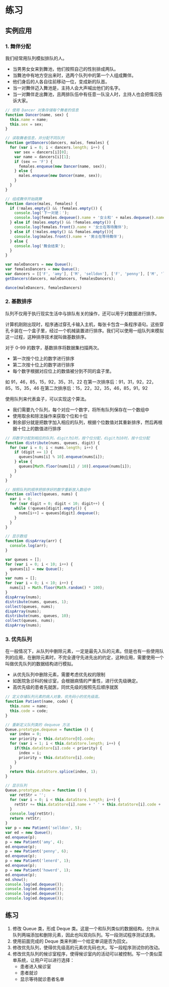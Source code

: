# 练习

## 实例应用

### 1. 舞伴分配

我们经常用队列模拟排队的人。

* 当男男女女来到舞池，他们按照自己的性别排成两队。
* 当舞池中有地方空出来时，选两个队列中的第一个人组成舞伴。
* 他们身后的人各自往前移动一位，变成新的队首。
* 当一对舞伴迈入舞池是，主持人会大声喊出他们的名字。
* 当一对舞伴走出舞池，且两排队伍中有任意一队没人时，主持人也会把情况告诉大家。

```javascript
// 使用 Dancer 对象存储每个舞者的信息
function Dancer(name, sex) {
  this.name = name;
  this.sex = sex;
}

// 读取舞者信息，并分配不同队列
function getDancers(dancers, males, females) {
  for (var i = 0; i < dancers.length; i++) {
    var sex = dancers[i][0];
    var name = dancers[i][1];
    if (sex == 'F') {
      females.enqueue(new Dancer(name, sex));
    } else {
      males.enqueue(new Dancer(name, sex));
    }
  }
}

// 组成舞伴开始跳舞
function dance(males, females) {
  if (!males.empty() && !females.empty()) {
    console.log('下一对是：');
    console.log(females.dequeue().name + '女士和' + males.dequeue().name + '男士');
  } else if (males.empty() && !females.empty()) {
    console.log(females.front().name + '女士在等待舞伴');
  } else if (!males.empty() && females.empty()){
    console.log(males.front().name + '男士在等待舞伴');
  } else {
    console.log('舞会结束');
  }
}

var maleDancers = new Queue();
var femalesDancers = new Queue();
var dancers = [['F', 'amy'], ['M', 'selldon'], ['F', 'penny'], ['M', 'lenerd'], ['F', 'emily']];
getDancers(dancers, maleDancers, femalesDancers);

dance(maleDancers, femalesDancers)
```

### 2. 基数排序

队列不仅用于执行现实生活中与排队有关的操作，还可以用于对数据进行排序。

计算机刚刚出现时，程序通过穿孔卡输入主机，每张卡包含一条程序语句。这些穿孔卡装在一个盒子里，经过一个机械装置进行排序。我们可以使用一组队列来模拟这一过程，这种排序技术就叫做基数排序。

对于 0-99 的数字，基数排序将数据集扫描两次。

* 第一次按个位上的数字进行排序
* 第二次按十位上的数字进行排序
* 每个数字根据对应位上的数值被分到不同的盒子里。

如 91，46，85，15，92，35，31，22 在第一次排序后：91，31，92，22，85，15，35，46 在第二次排序后：15，22，32，35，46，85，91，92

使用队列来代表盒子，可以实现这个算法。

* 我们需要九个队列，每个对应一个数字，将所有队列保存在一个数组中
* 使用取余和除法操作来获取个位和十位
* 剩余部分就是把数字加入相应的队列，根据个位数值对其重新排序，然后再根据十位上的数值进行排序

```javascript
// 将数字分配到相应的队列，digit为1时，按个位分配，digit为10时，按十位分配
function distribute(nums, queues, digit) {
  for (var i = 0; i < nums.length; i++) {
    if (digit == 1) {
      queues[nums[i] % 10].enqueue(nums[i]);
    } else {
      queues[Math.floor(nums[i] / 10)].enqueue(nums[i]);
    }
  }
}

// 按照队列的顺序把排序好的数字重新放入数组中
function collect(queues, nums) {
  var i = 0;
  for (var digit = 0; digit < 10; digit++) {
    while (!queues[digit].empty()) {
      nums[i++] = queues[digit].dequeue();
    }
  }
}

// 显示数组
function dispArray(arr) {
  console.log(arr);
}

var queues = [];
for (var i = 0; i < 10; i++) {
  queues[i] = new Queue();
}
var nums = [];
for (var i = 0; i < 10; i++) {
  nums[i] = Math.floor(Math.random() * 100);
}
dispArray(nums);
distribute(nums, queues, 1);
collect(queues, nums);
dispArray(nums);
distribute(nums, queues, 10);
collect(queues, nums);
dispArray(nums);
```

### 3. 优先队列

在一般情况下，从队列中删除元素，一定是最先入队的元素。但是也有一些使用队列的应用，在删除元素时，不完全遵守先进先出的约定，这种应用，需要使用一个叫做优先队列的数据结构进行模拟。

* 从优先队列中删除元素，需要考虑优先权的限制
* 如医院急诊科的候诊室，会根据病情的严重性，进行优先级确定。
* 高优先级的患者先就医，同优先级的按照先后顺序就医

```javascript
// 定义存储队列元素的病人对象，优先码小的优先级高。
function Patient(name, code) {
  this.name = name;
  this.code = code;
}

// 重新定义队列类的 dequeue 方法
Queue.prototype.dequeue = function () {
  var index = 0;
  var priority = this.dataStore[0].code;
  for (var i = 1; i < this.dataStore.length; i++) {
    if(this.dataStore[i].code < priority) {
      index = i;
      priority = this.dataStore[i].code;
    }
  }
  return this.dataStore.splice(index, 1);
}

// 显示队列
Queue.prototype.show = function () {
  var retStr = '';
  for (var i = 0; i < this.dataStore.length; i++) {
    retStr += this.dataStore[i].name + ' ' + this.dataStore[i].code + '\n';
  }
  console.log(retStr);
  return retStr;
}
var p = new Patient('selldon', 5);
var ed = new Queue();
ed.enqueue(p);
p = new Patient('amy', 4);
ed.enqueue(p);
p = new Patient('penny', 6);
ed.enqueue(p);
p = new Patient('lenerd', 1);
ed.enqueue(p);
p = new Patient('howerd', 1);
ed.enqueue(p);
ed.show();
console.log(ed.dequeue());
console.log(ed.dequeue());
console.log(ed.dequeue());
console.log(ed.dequeue());
```

## 练习

1. 修改 Queue 类，形成 Deque 类。这是一个和队列类似的数据结构，允许从队列两端添加和删除元素，因此也叫双向队列。写一段测试程序测试该类。
2. 使用前面完成的 Deque 类来判断一个给定单词是否为回文。
3. 修改优先队列，使得优先级高的元素优先码也大。写一段程序测试你的改动。
4. 修改优先队列的候诊室程序，使得候诊室内的活动可以被控制。写一个类似菜单系统，让用户可以进行选择：
   * 患者进入候诊室
   * 患者就诊
   * 显示等待就诊患者名单

